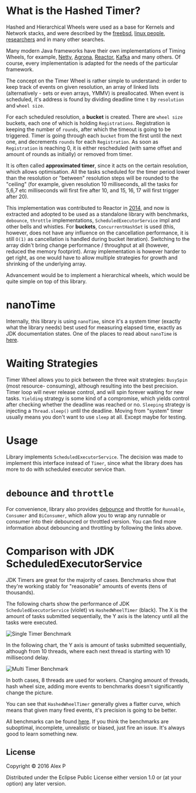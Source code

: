 # What is the Hashed Timer?

Hashed and Hierarchical Wheels were used as a base for Kernels and Network stacks, and
were described by the [freebsd](http://people.freebsd.org/~davide/asia/callout_paper.pdf),
[linux people](http://lwn.net/Articles/156329/),
[researchers](http://www.cs.columbia.edu/~nahum/w6998/papers/ton97-timing-wheels.pdf) and
in many other searches.

Many modern Java frameworks have their own implementations of Timing Wheels, for example,
[Netty](https://github.com/netty/netty/blob/4.1/common/src/main/java/io/netty/util/HashedWheelTimer.java),
[Agrona](https://github.com/real-logic/Agrona/blob/master/src/main/java/uk/co/real_logic/agrona/TimerWheel.java),
[Reactor](https://github.com/reactor/reactor-core/blob/master/src/main/java/reactor/core/timer/HashWheelTimer.java),
[Kafka](https://github.com/apache/kafka/blob/trunk/core/src/main/scala/kafka/utils/timer/Timer.scala)
and many others. Of course, every implementation is adapted for the needs of the particular
framework.

The concept on the Timer Wheel is rather simple to understand: in order to keep track
of events on given resolution, an array of linked lists (alternatively - sets or even
arrays, YMMV) is preallocated. When event is scheduled, it's address is found by
dividing deadline time `t` by `resolution` and `wheel size`.

For each scheduled resolution, a __bucket__ is created. There are `wheel size` buckets,
each one of which is holding `Registrations`. Registration is keeping the number of `rounds`,
after which the timeout is going to be triggered. Timer is going through each `bucket` from
the first until the next one, and decrements `rounds` for each `Registration`. As soon
as `Registration` is reaching 0, it is either rescheduled (with same offset and amount of rounds
as initially) or removed from timer.

It is often called __approximated timer__, since it acts on the certain resolution, which
allows optimisation. All the tasks scheduled for the timer period lower than the resolution
or "between" resolution steps will be rounded to the "ceiling" (for example, given resolution
10 milliseconds, all the tasks for 5,6,7 etc milliseconds will first fire after 10, and
15, 16, 17 will first trigger after 20).

This implementation was contributed to Reactor in [2014](https://github.com/reactor/reactor/commit/53c0dcfab40b91838694843729c85c2effe7272b),
and now is extracted and adopted to be used as a standalone library with benchmarks,
`debounce`, `throttle` implementations, `ScheduledExecutorService` impl and
other bells and whistles. For __buckets__, `ConcurrentHashSet` is used (this, however,
does not have any influence on the cancellation performance, it is still `O(1)` as
cancellation is handled during bucket iteration). Switching to the array didn't bring
change performance / throughput at all (however, reduced the memory footprint). Array
implementation is however harder to get right, as one would have to allow multiple
strategies for growth and shrinking of the underlying array.

Advancement would be to implement a hierarchical wheels, which would be quite simple
on top of this library.

# nanoTime

Internally, this library is using `nanoTime`, since it's a system timer (exactly
what the library needs) best used for measuring elapsed time, exactly as JDK documentation
states. One of the places to read about `nanoTime` is [here](http://shipilev.net/blog/2014/nanotrusting-nanotime/).

# Waiting Strategies

Timer Wheel allows you to pick between the three wait strategies: `BusySpin` (most resource-
consuming), although resulting into the best precision. Timer loop will never release control,
and will spin forever waiting for new tasks. `Yielding` strategy is some kind of a compromise,
which yields control after checking whether the deadline was reached or no. `Sleeping` strategy
is injecting a `Thread.sleep()` until the deadline. Moving from "system" timer usually means
you don't want to use `sleep` at all. Except maybe for testing.

# Usage

Library implements `ScheduledExecutorService`. The decision was made to implement this
interface instead of `Timer`, since what the library does has more to do with scheduled
executor service than.

# `debounce` and `throttle`

For convenience, library also provides [debounce](http://rxmarbles.com/#debounce) and throttle for `Runnable`,
`Consumer` and `BiConsumer`, which allow you to wrap any runnable or consumer into
their debounced or throttled version. You can find more information about debouncing
and throttling by following the links above.

# Comparison with JDK ScheduledExecutorService

JDK Timers are great for the majority of cases. Benchmarks show that they're working
stably for "reasonable" amounts of events (tens of thousands).

The following charts show the performance of JDK `ScheduledExecutorService` (violet)
vs `HashedWheelTimer` (black). The X is the amount of tasks submitted sequentially,
the Y axis is the latency until all the tasks were executed.

![Single Timer Benchmark](https://raw.githubusercontent.com/ifesdjeen/hashed-wheel-timer/master/doc/images/single_timer.png)

In the following chart, the Y axis is amount of tasks submitted sequentially, although
from 10 threads, where each next thread is starting with 10 millisecond delay.

![Multi Timer Benchmark](https://raw.githubusercontent.com/ifesdjeen/hashed-wheel-timer/master/doc/images/multi_timer.png)

In both cases, 8 threads are used for workers. Changing amount of threads, hash wheel
size, adding more events to benchmarks doesn't significantly change the picture.

You can see that `HashedWheelTimer` generally gives a flatter curve, which means that given
many fired events, it's precision is going to be better.

All benchmarks can be found [here](https://github.com/ifesdjeen/hashed-wheel-timer/tree/master/bench).
If you think the benchmarks are suboptimal, incomplete, unrealistic or biased, just
fire an issue. It's always good to learn something new.

## License

Copyright © 2016 Alex P

Distributed under the Eclipse Public License either version 1.0 or (at
your option) any later version.
